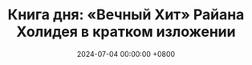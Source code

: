 ---
title: "Книга дня: «Вечный Хит» Райана Холидея в кратком изложении"
description: >-
  🎯 «Вечный Хит» раскрывает секреты создания произведений и идей, которые остаются актуальными и влиятельными на протяжении времени. Хотите создать шедевр? Книга Райана Холидея "Вечный Хит" учит создавать произведения, которые остаются актуальными на годы. Узнайте секреты успеха!
date: 2024-07-04 00:00:00 +0800
categories: [Мышление, Конспекты-книг]
tags:
  [
    вечный-хит,
    райан-холидей,
    маркетинг,
    бизнес-стратегии,
    долгосрочный-успех,
    вечный-контент,
    устойчивая-ценность,
    бизнес-книги,
    карьерный-рост,
    креативная-индустрия,
    продажи,
    создание-шедевров,
    долговременное-влияние,
    бизнес-развитие,
    продвижение-книг,
    искусство-продаж,
    долгосрочное-мышление,
    инвестиции-в-будущее,
    предпринимательство,
    устойчивый-доход,
    классика-бизнеса
  ]
image: 
alt: Книга Вечный Хит Райана Холидея
fallback:
  - 
  - 
---